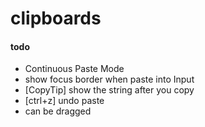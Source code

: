 # clipboards

#### todo

- Continuous Paste Mode
- show focus border when paste into Input 
- [CopyTip] show the string after you copy
- [ctrl+z] undo paste
- can be dragged
<!-- - Continuous Copy Mode -->
<!-- - spellcheck="false" -->
<!-- - disable [ctrl + v shortcut] when Input is focued  -->
